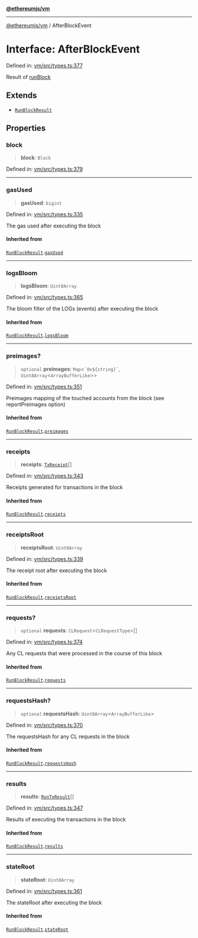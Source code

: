 [**@ethereumjs/vm**](../README.md)

***

[@ethereumjs/vm](../README.md) / AfterBlockEvent

# Interface: AfterBlockEvent

Defined in: [vm/src/types.ts:377](https://github.com/ethereumjs/ethereumjs-monorepo/blob/master/packages/vm/src/types.ts#L377)

Result of [runBlock](../functions/runBlock.md)

## Extends

- [`RunBlockResult`](RunBlockResult.md)

## Properties

### block

> **block**: `Block`

Defined in: [vm/src/types.ts:379](https://github.com/ethereumjs/ethereumjs-monorepo/blob/master/packages/vm/src/types.ts#L379)

***

### gasUsed

> **gasUsed**: `bigint`

Defined in: [vm/src/types.ts:335](https://github.com/ethereumjs/ethereumjs-monorepo/blob/master/packages/vm/src/types.ts#L335)

The gas used after executing the block

#### Inherited from

[`RunBlockResult`](RunBlockResult.md).[`gasUsed`](RunBlockResult.md#gasused)

***

### logsBloom

> **logsBloom**: `Uint8Array`

Defined in: [vm/src/types.ts:365](https://github.com/ethereumjs/ethereumjs-monorepo/blob/master/packages/vm/src/types.ts#L365)

The bloom filter of the LOGs (events) after executing the block

#### Inherited from

[`RunBlockResult`](RunBlockResult.md).[`logsBloom`](RunBlockResult.md#logsbloom)

***

### preimages?

> `optional` **preimages**: `Map`\<`` `0x${string}` ``, `Uint8Array`\<`ArrayBufferLike`\>\>

Defined in: [vm/src/types.ts:351](https://github.com/ethereumjs/ethereumjs-monorepo/blob/master/packages/vm/src/types.ts#L351)

Preimages mapping of the touched accounts from the block (see reportPreimages option)

#### Inherited from

[`RunBlockResult`](RunBlockResult.md).[`preimages`](RunBlockResult.md#preimages)

***

### receipts

> **receipts**: [`TxReceipt`](../type-aliases/TxReceipt.md)[]

Defined in: [vm/src/types.ts:343](https://github.com/ethereumjs/ethereumjs-monorepo/blob/master/packages/vm/src/types.ts#L343)

Receipts generated for transactions in the block

#### Inherited from

[`RunBlockResult`](RunBlockResult.md).[`receipts`](RunBlockResult.md#receipts)

***

### receiptsRoot

> **receiptsRoot**: `Uint8Array`

Defined in: [vm/src/types.ts:339](https://github.com/ethereumjs/ethereumjs-monorepo/blob/master/packages/vm/src/types.ts#L339)

The receipt root after executing the block

#### Inherited from

[`RunBlockResult`](RunBlockResult.md).[`receiptsRoot`](RunBlockResult.md#receiptsroot)

***

### requests?

> `optional` **requests**: `CLRequest`\<`CLRequestType`\>[]

Defined in: [vm/src/types.ts:374](https://github.com/ethereumjs/ethereumjs-monorepo/blob/master/packages/vm/src/types.ts#L374)

Any CL requests that were processed in the course of this block

#### Inherited from

[`RunBlockResult`](RunBlockResult.md).[`requests`](RunBlockResult.md#requests)

***

### requestsHash?

> `optional` **requestsHash**: `Uint8Array`\<`ArrayBufferLike`\>

Defined in: [vm/src/types.ts:370](https://github.com/ethereumjs/ethereumjs-monorepo/blob/master/packages/vm/src/types.ts#L370)

The requestsHash for any CL requests in the block

#### Inherited from

[`RunBlockResult`](RunBlockResult.md).[`requestsHash`](RunBlockResult.md#requestshash)

***

### results

> **results**: [`RunTxResult`](RunTxResult.md)[]

Defined in: [vm/src/types.ts:347](https://github.com/ethereumjs/ethereumjs-monorepo/blob/master/packages/vm/src/types.ts#L347)

Results of executing the transactions in the block

#### Inherited from

[`RunBlockResult`](RunBlockResult.md).[`results`](RunBlockResult.md#results)

***

### stateRoot

> **stateRoot**: `Uint8Array`

Defined in: [vm/src/types.ts:361](https://github.com/ethereumjs/ethereumjs-monorepo/blob/master/packages/vm/src/types.ts#L361)

The stateRoot after executing the block

#### Inherited from

[`RunBlockResult`](RunBlockResult.md).[`stateRoot`](RunBlockResult.md#stateroot)

